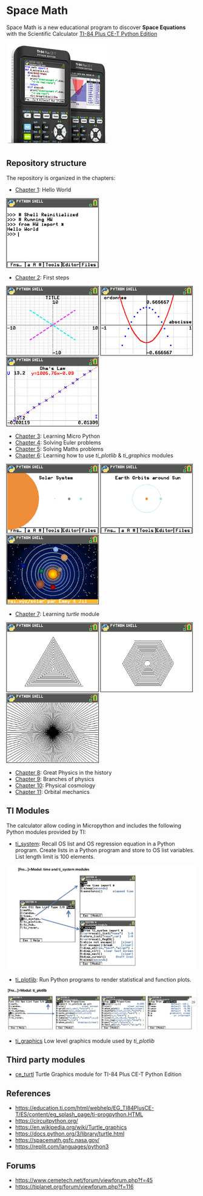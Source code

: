 # Space Math

Space Math is a new educational program to discover **Space Equations** with the Scientific Calculator [TI-84 Plus CE-T Python Edition](https://education.ti.com/en-gb/products/calculators/graphing-calculators/ti-84-plus-ce-t-python)

![](docs/images/ti-84.png)

## Repository structure

The repository is organized in the chapters:

- [Chapter 1](ch01/README.md): Hello World

![](docs/images/ch01_1.png)

- [Chapter 2](ch02/README.md): First steps

![](docs/images/ch02_1.png)
![](docs/images/ch02_2.png)
![](docs/images/ch02_3.png)

- [Chapter 3](ch03/README.md): Learning Micro Python
- [Chapter 4](ch04/README.md): Solving Euler problems
- [Chapter 5](ch05/README.md): Solving Maths problems
- [Chapter 6](ch06/README.md): Learning how to use *ti_plotlib* & *ti_graphics* modules

![](docs/images/ch03_15.png)
![](docs/images/ch03_16.png)
![](docs/images/ch03_solar.png)

- [Chapter 7](ch07/README.md): Learning *turtle* module

![](docs/images/ch04_16.png)
![](docs/images/ch04_17.png)
![](docs/images/ch04_19.png)

- [Chapter 8](ch08/README.md): Great Physics in the history
- [Chapter 9](ch09/README.md): Branches of physics
- [Chapter 10](ch10/README.md): Physical cosmology
- [Chapter 11](ch11/README.md): Orbital mechanics

## TI Modules

The calculator allow coding in Micropython and includes the following Python modules provided by TI:

- [ti_system](https://education.ti.com/html/webhelp/EG_TI84PlusCE-T/ES/content/eg_pythonappprog/m_pygetstart/m_84ce-t_pyobapp.HTML#time_mod): Recall OS list and OS regression equation in a Python program. Create lists in a Python program and store to OS list variables. List length limit is 100 elements.

![](docs/images/module_ti_system.jpg)

- [ti_plotlib](https://education.ti.com/html/webhelp/EG_TI84PlusCE-T/ES/content/eg_pythonappprog/m_pygetstart/m_84ce-t_pyobapp.HTML#ti_plotlib_mod): Run Python programs to render statistical and function plots.

![](docs/images/module_ti_plotlib.jpg)

- [ti_graphics](https://tiplanet.org/forum/viewtopic.php?t=23791&p=252807) Low level graphics module used by *ti_plotlib*

## Third party modules

- [ce_turtl](https://resources.tistemprojects.com/tistemprojects-home?resource_id=3115&cHash=e13bea203ea4ca8b9f6dfacb519bf2be) Turtle Graphics module for TI-84 Plus CE-T Python Edition

## References

- https://education.ti.com/html/webhelp/EG_TI84PlusCE-T/ES/content/eg_splash_page/ti-progpython.HTML
- https://circuitpython.org/
- https://en.wikipedia.org/wiki/Turtle_graphics
- https://docs.python.org/3/library/turtle.html
- https://spacemath.gsfc.nasa.gov/
- https://replit.com/languages/python3

## Forums

- https://www.cemetech.net/forum/viewforum.php?f=45
- https://tiplanet.org/forum/viewforum.php?f=116
